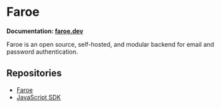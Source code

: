 # Faroe

**Documentation: [faroe.dev](https://faroe.dev)**

Faroe is an open source, self-hosted, and modular backend for email and password authentication.

## Repositories

- [Faroe](https://github.com/faroedev/faroe)
- [JavaScript SDK](https://github.com/faroedev/sdk-js)
